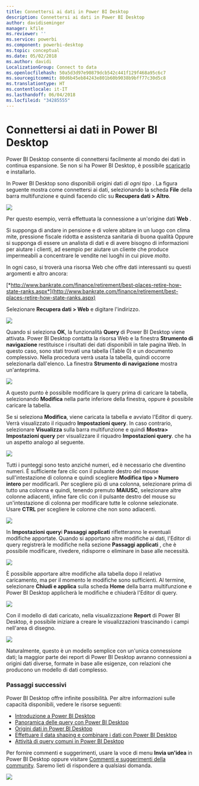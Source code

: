 ```yaml
---
title: Connettersi ai dati in Power BI Desktop
description: Connettersi ai dati in Power BI Desktop
author: davidiseminger
manager: kfile
ms.reviewer: ''
ms.service: powerbi
ms.component: powerbi-desktop
ms.topic: conceptual
ms.date: 05/02/2018
ms.author: davidi
LocalizationGroup: Connect to data
ms.openlocfilehash: 50a5d3d97e90879dcb542c441f129f468a95c6c7
ms.sourcegitcommit: 80d6b45eb84243e801b60b9038b9bff77c30d5c8
ms.translationtype: HT
ms.contentlocale: it-IT
ms.lasthandoff: 06/04/2018
ms.locfileid: "34285555"
---
```

# <a name="connect-to-data-in-power-bi-desktop"></a>Connettersi ai dati in Power BI Desktop
Power BI Desktop consente di connettersi facilmente al mondo dei dati in continua espansione. Se non si ha Power BI Desktop, è possibile [scaricarlo](http://go.microsoft.com/fwlink/?LinkID=521662) e installarlo.

In Power BI Desktop sono disponibili origini dati *di ogni tipo* . La figura seguente mostra come connettersi ai dati, selezionando la scheda **File** della barra multifunzione e quindi facendo clic su **Recupera dati \> Altro**.

![](media/desktop-connect-to-data/getdatavid_smallv2.gif)

Per questo esempio, verrà effettuata la connessione a un'origine dati **Web** .

Si supponga di andare in pensione e di volere abitare in un luogo con clima mite, pressione fiscale ridotta e assistenza sanitaria di buona qualità Oppure si supponga di essere un analista di dati e di avere bisogno di informazioni per aiutare i clienti, ad esempio per aiutare un cliente che produce impermeabili a concentrare le vendite nei luoghi in cui piove *molto*.

In ogni caso, si troverà una risorsa Web che offre dati interessanti su questi argomenti e altro ancora:

[*http://www.bankrate.com/finance/retirement/best-places-retire-how-state-ranks.aspx*](http://www.bankrate.com/finance/retirement/best-places-retire-how-state-ranks.aspx)

Selezionare **Recupera dati \> Web** e digitare l'indirizzo.

![](media/desktop-connect-to-data/connecttodata_3.png)

Quando si seleziona **OK**, la funzionalità **Query** di Power BI Desktop viene attivata. Power BI Desktop contatta la risorsa Web e la finestra **Strumento di navigazione** restituisce i risultati dei dati disponibili in tale pagina Web. In questo caso, sono stati trovati una tabella (Table 0) e un documento complessivo. Nella procedura verrà usata la tabella, quindi occorre selezionarla dall'elenco. La finestra **Strumento di navigazione** mostra un'anteprima.

![](media/desktop-connect-to-data/datasources_fromnavigatordialog.png)

A questo punto è possibile modificare la query prima di caricare la tabella, selezionando **Modifica** nella parte inferiore della finestra, oppure è possibile caricare la tabella.

Se si seleziona **Modifica**, viene caricata la tabella e avviato l'Editor di query. Verrà visualizzato il riquadro **Impostazioni query**. In caso contrario, selezionare **Visualizza** sulla barra multifunzione e quindi **Mostra\> Impostazioni query** per visualizzare il riquadro **Impostazioni query**. che ha un aspetto analogo al seguente.

![](media/desktop-connect-to-data/designer_gsg_editquery.png)

Tutti i punteggi sono testo anziché numeri, ed è necessario che diventino numeri. È sufficiente fare clic con il pulsante destro del mouse sull'intestazione di colonna e quindi scegliere **Modifica tipo \> Numero intero** per modificarli. Per scegliere più di una colonna, selezionare prima di tutto una colonna e quindi, tenendo premuto **MAIUSC**, selezionare altre colonne adiacenti, infine fare clic con il pulsante destro del mouse su un'intestazione di colonna per modificare tutte le colonne selezionate. Usare **CTRL** per scegliere le colonne che non sono adiacenti.

![](media/desktop-connect-to-data/designer_gsg_changedatatype.png)

In **Impostazioni query**i **Passaggi applicati** rifletteranno le eventuali modifiche apportate. Quando si apportano altre modifiche ai dati, l'Editor di query registrerà le modifiche nella sezione **Passaggi applicati** , che è possibile modificare, rivedere, ridisporre o eliminare in base alle necessità.

![](media/desktop-connect-to-data/designer_gsg_appliedsteps_changedtype.png)

È possibile apportare altre modifiche alla tabella dopo il relativo caricamento, ma per il momento le modifiche sono sufficienti. Al termine, selezionare **Chiudi e applica** sulla scheda **Home** della barra multifunzione e Power BI Desktop applicherà le modifiche e chiuderà l'Editor di query.

![](media/desktop-connect-to-data/connecttodata_closenload.png)

Con il modello di dati caricato, nella visualizzazione **Report** di Power BI Desktop, è possibile iniziare a creare le visualizzazioni trascinando i campi nell'area di disegno.

![](media/desktop-connect-to-data/connecttodata_dragontoreportview.png)

Naturalmente, questo è un modello semplice con un'unica connessione dati; la maggior parte dei report di Power BI Desktop avranno connessioni a origini dati diverse, formate in base alle esigenze, con relazioni che producono un modello di dati complesso. 

### <a name="next-steps"></a>Passaggi successivi
Power BI Desktop offre infinite possibilità. Per altre informazioni sulle capacità disponibili, vedere le risorse seguenti:

* [Introduzione a Power BI Desktop](desktop-getting-started.md)
* [Panoramica delle query con Power BI Desktop](desktop-query-overview.md)
* [Origini dati in Power BI Desktop](desktop-data-sources.md)
* [Effettuare il data shaping e combinare i dati con Power BI Desktop](desktop-shape-and-combine-data.md)
* [Attività di query comuni in Power BI Desktop](desktop-common-query-tasks.md)   

Per fornire commenti e suggerimenti, usare la voce di menu **Invia un'idea** in Power BI Desktop oppure visitare [Commenti e suggerimenti della community](http://community.powerbi.com/t5/Community-Feedback/bd-p/community-feedback). Saremo lieti di rispondere a qualsiasi domanda.

![](media/desktop-connect-to-data/sendfeedback.png)

